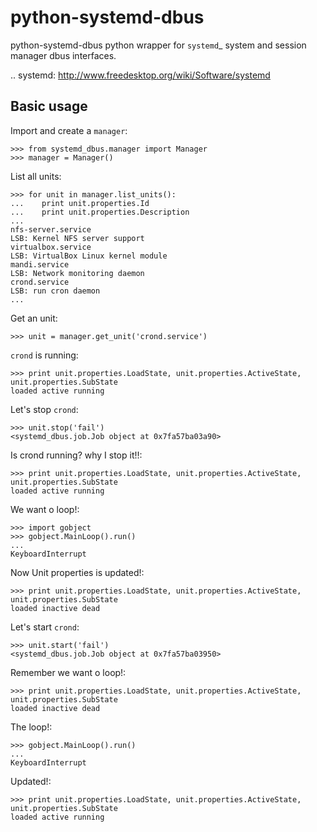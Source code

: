 python-systemd-dbus
===================

python-systemd-dbus python wrapper for `systemd`_ system and session manager dbus
interfaces.

.. systemd: http://www.freedesktop.org/wiki/Software/systemd

Basic usage
-----------

Import and create a `manager`:

```
>>> from systemd_dbus.manager import Manager
>>> manager = Manager()
```

List all units:

```
>>> for unit in manager.list_units():
...    print unit.properties.Id
...    print unit.properties.Description
...
nfs-server.service
LSB: Kernel NFS server support
virtualbox.service
LSB: VirtualBox Linux kernel module
mandi.service
LSB: Network monitoring daemon
crond.service
LSB: run cron daemon
...
```

Get an unit:

```
>>> unit = manager.get_unit('crond.service')
```

`crond` is running:

```
>>> print unit.properties.LoadState, unit.properties.ActiveState, unit.properties.SubState
loaded active running
```

Let's stop `crond`:

```
>>> unit.stop('fail')
<systemd_dbus.job.Job object at 0x7fa57ba03a90>
```

Is crond running? why I stop it!!:

```
>>> print unit.properties.LoadState, unit.properties.ActiveState, unit.properties.SubState
loaded active running
```

We want o loop!:

```
>>> import gobject
>>> gobject.MainLoop().run()
...
KeyboardInterrupt
```

Now Unit properties is updated!:

```
>>> print unit.properties.LoadState, unit.properties.ActiveState, unit.properties.SubState
loaded inactive dead
```

Let's start `crond`:

```
>>> unit.start('fail')
<systemd_dbus.job.Job object at 0x7fa57ba03950>
```

Remember we want o loop!:

```
>>> print unit.properties.LoadState, unit.properties.ActiveState, unit.properties.SubState
loaded inactive dead
```

The loop!:

```
>>> gobject.MainLoop().run()
...
KeyboardInterrupt
```

Updated!:

```
>>> print unit.properties.LoadState, unit.properties.ActiveState, unit.properties.SubState
loaded active running
```
